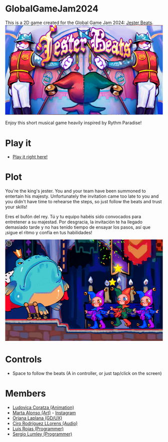 # GlobalGameJam2024

This is a 2D game created for the Global Game Jam 2024: [Jester Beats](https://globalgamejam.org/games/2024/jester-beats-8).
![Game Cover Jester Beats](Documentation/JesterBeatsMainMenu.png)

Enjoy this short musical game heavily inspired by Rythm Paradise!

# Play it

 - [Play it right here!](https://exantares.github.io/GlobalGameJam2024WebGL/)

# Plot
You're the king's jester. You and your team have been summoned to entertain his majesty. Unfortunately the invitation came too late to you and you didn't have time to rehearse the steps, so just follow the beats and trust your skills!

Eres el bufón del rey. Tú y tu equipo habéis sido convocados para entretener a su majestad. Por desgracia, la invitación te ha llegado demasiado tarde y no has tenido tiempo de ensayar los pasos, así que ¡sigue el ritmo y confía en tus habilidades!

![Display of the king displeased](Documentation/JesterBeatsGameplay.png)

# Controls
 - Space to follow the beats (A in controller, or just tap/click on the screen)

# Members
- [Ludovica Coratza (Animation)](https://www.instagram.com/ludo._.c/ "https://www.instagram.com/ludo._.c/")
- [Marta Alonso (Art)](https://martalongom99.wixsite.com/crims-art "https://martalongom99.wixsite.com/crims-art") - [Instagram](https://www.instagram.com/_crimsss_/ "https://www.instagram.com/_crimsss_/")
- [Oriana Laplana (GD/UX)](https://globalgamejam.org/users/oriana "https://globalgamejam.org/users/oriana")
- [Ciro Rodríguez LLorens (Audio)](https://www.instagram.com/ciro_rodriguez_ll "https://www.instagram.com/ciro_rodriguez_ll")
- [Luis Rojas (Programmer)](https://globalgamejam.org/users/antares "https://globalgamejam.org/users/antares")
- [Sergio Lumley (Programmer)](https://globalgamejam.org/users/sergio-lumley "https://globalgamejam.org/users/sergio-lumley")

